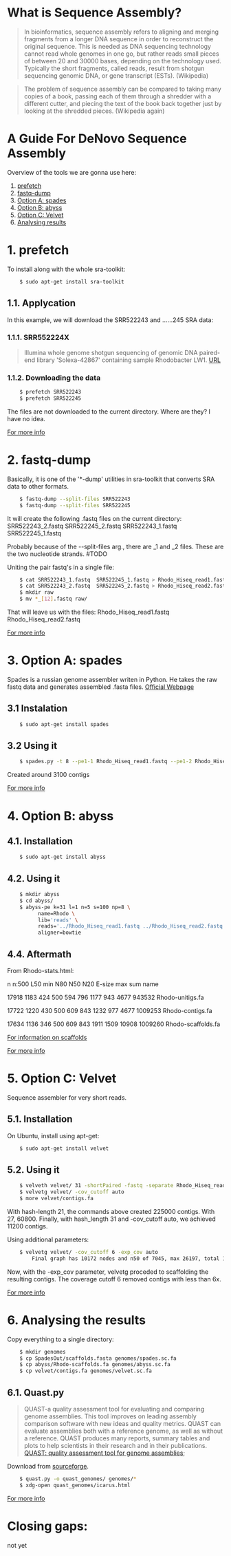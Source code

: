 # What is Sequence Assembly?

> In bioinformatics, sequence assembly refers to aligning and merging fragments from a longer DNA sequence in order to reconstruct the original sequence. This is needed as DNA sequencing technology cannot read whole genomes in one go, but rather reads small pieces of between 20 and 30000 bases, depending on the technology used. Typically the short fragments, called reads, result from shotgun sequencing genomic DNA, or gene transcript (ESTs). (Wikipedia)

> The problem of sequence assembly can be compared to taking many copies of a book, passing each of them through a shredder with a different cutter, and piecing the text of the book back together just by looking at the shredded pieces. (Wikipedia again)

# A Guide For DeNovo Sequence Assembly

Overview of the tools we are gonna use here:

1. [prefetch](DeNovoAssembly.md#1-prefetch) 
2. [fastq-dump](DeNovoAssembly.md#2-fastq-dump)  
3. [Option A: spades](DeNovoAssembly.md#3-option-a-spades)
4. [Option B: abyss](DeNovoAssembly.md#4-option-b-abyss)
5. [Option C: Velvet](DeNovoAssembly.md#5-option-c-velvet)
6. [Analysing results](DeNovoAssembly.md#6-analysing-the-results)

# 1. prefetch
To install along with the whole sra-toolkit:

```sh
    $ sudo apt-get install sra-toolkit
```

## 1.1. Applycation

In this example, we will download the SRR522243 and ......245 SRA data:

### 1.1.1. SRR552224X

> Illumina whole genome shotgun sequencing of genomic DNA paired-end library 'Solexa-42867' containing sample Rhodobacter LW1. [URL](https://trace.ncbi.nlm.nih.gov/Traces/sra/sra.cgi?view=run_browser&run=SRR522243)

### 1.1.2. Downloading the data

```sh
    $ prefetch SRR522243
    $ prefetch SRR522245
```
The files are not downloaded to the current directory. Where are they? I have no idea.

[For more info](prefatch.md)

# 2. fastq-dump

Basically, it is one of the '*-dump' utilities in sra-toolkit that converts SRA data to other formats.
```sh
    $ fastq-dump --split-files SRR522243
    $ fastq-dump --split-files SRR522245
```
It will create the following .fastq files on the current directory:
SRR522243_2.fastq  SRR522245_2.fastq
SRR522243_1.fastq  SRR522245_1.fastq

Probably because of the --split-files arg., there are _1 and _2 files. These are the two nucleotide strands. #TODO

Uniting the pair fastq's in a single file:
```sh
    $ cat SRR522243_1.fastq  SRR522245_1.fastq > Rhodo_Hiseq_read1.fastq
    $ cat SRR522243_2.fastq  SRR522245_2.fastq > Rhodo_Hiseq_read2.fastq
    $ mkdir raw 
    $ mv *_[12].fastq raw/
```

That will leave us with the files:
Rhodo_Hiseq_read1.fastq  Rhodo_Hiseq_read2.fastq

[For more info](fastq-dump.md)

# 3. Option A: spades

Spades is a russian genome assembler writen in Python. He takes the raw fastq data and generates assembled .fasta files.
[Official Webpage](http://cab.spbu.ru/software/spades/)

## 3.1 Instalation
```sh
    $ sudo apt-get install spades
```

## 3.2 Using it

```sh
    $ spades.py -t 8 --pe1-1 Rhodo_Hiseq_read1.fastq --pe1-2 Rhodo_Hiseq_read2.fastq -o SpadesOut
```

Created around 3100 contigs

[For more info](spades.md)

# 4. Option B: abyss

## 4.1. Installation
```sh
    $ sudo apt-get install abyss
```

## 4.2. Using it

```sh
    $ mkdir abyss
    $ cd abyss/
    $ abyss-pe k=31 l=1 n=5 s=100 np=8 \
          name=Rhodo \
          lib='reads' \
          reads='../Rhodo_Hiseq_read1.fastq ../Rhodo_Hiseq_read2.fastq' \
          aligner=bowtie
```

## 4.4. Aftermath
From Rhodo-stats.html:

n   n:500   L50     min     N80     N50     N20     E-size  max     sum     name

17918   1183    424     500     594     796     1177    943     4677    943532  Rhodo-unitigs.fa

17722   1220    430     500     609     843     1232    977     4677    1009253     Rhodo-contigs.fa

17634   1136    346     500     609     843     1911    1509    10908   1009260     Rhodo-scaffolds.fa

[For information on scaffolds](https://genome.jgi.doe.gov/help/scaffolds.jsf)

[For more info](abyss.md)

# 5. Option C: Velvet
Sequence assembler for very short reads.

## 5.1. Installation

On Ubuntu, install using apt-get:
```sh
    $ sudo apt-get install velvet
```
## 5.2. Using it

```sh
    $ velveth velvet/ 31 -shortPaired -fastq -separate Rhodo_Hiseq_read1.fastq Rhodo_Hiseq_read2.fastq
    $ velvetg velvet/ -cov_cutoff auto
    $ more velvet/contigs.fa
```
With hash-length 21, the commands above created 225000 contigs. With 27, 60800. Finally, with hash_length 31 and -cov_cutoff auto, we achieved 11200 contigs.

Using additional parameters:
```sh
    $ velvetg velvet/ -cov_cutoff 6 -exp_cov auto
        Final graph has 10172 nodes and n50 of 7045, max 26197, total 1448145, using 645018/1979216 reads
```
Now, with the -exp_cov parameter, velvetg proceded to scaffolding the resulting contigs. The coverage cutoff 6 removed contigs with less than 6x.

[For more info](velvet.md)

# 6. Analysing the results
Copy everything to a single directory:
```sh
    $ mkdir genomes
    $ cp SpadesOut/scaffolds.fasta genomes/spades.sc.fa
    $ cp abyss/Rhodo-scaffolds.fa genomes/abyss.sc.fa
    $ cp velvet/contigs.fa genomes/velvet.sc.fa
```

## 6.1. Quast.py
> QUAST-a quality assessment tool for evaluating and comparing genome assemblies. This tool improves on leading assembly comparison software with new ideas and quality metrics. QUAST can evaluate assemblies both with a reference genome, as well as without a reference. QUAST produces many reports, summary tables and plots to help scientists in their research and in their publications. [QUAST: quality assessment tool for genome assemblies](https://www.ncbi.nlm.nih.gov/pubmed/23422339);

Download from [sourceforge](http://quast.sourceforge.net/quast).

```sh
    $ quast.py -o quast_genomes/ genomes/*
    $ xdg-open quast_genomes/icarus.html
```

[For more info](quast.md)

# Closing gaps: 
not yet
